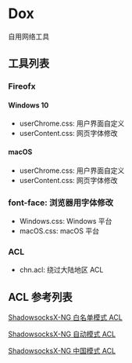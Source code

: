 # Dox

自用网络工具

## 工具列表

### Fireofx
#### Windows 10
* userChrome.css: 用户界面自定义
* userContent.css: 网页字体修改
#### macOS
* userChrome.css: 用户界面自定义
* userContent.css: 网页字体修改

### font-face: 浏览器用字体修改
* Windows.css: Windows 平台
* macOS.css: macOS 平台

### ACL
* chn.acl: 绕过大陆地区 ACL

## ACL 参考列表

[ShadowsocksX-NG 白名单模式 ACL](https://raw.githubusercontent.com/shadowsocksr/shadowsocksr-libev/master/acl/chn.acl)

[ShadowsocksX-NG 自动模式 ACL](https://raw.githubusercontent.com/shadowsocksr/shadowsocksr-libev/master/acl/gfwlist.acl)

[ShadowsocksX-NG 中国模式 ACL](https://raw.githubusercontent.com/shadowsocksr/ShadowsocksX-NG/develop/ShadowsocksX-NG/backchn.acl)

